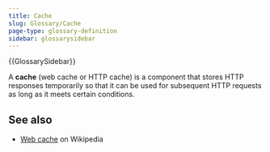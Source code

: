 ```yaml
---
title: Cache
slug: Glossary/Cache
page-type: glossary-definition
sidebar: glossarysidebar
---
```


{{GlossarySidebar}}

A **cache** (web cache or HTTP cache) is a component that stores HTTP responses temporarily so that it can be used for subsequent HTTP requests as long as it meets certain conditions.

## See also

- [Web cache](https://en.wikipedia.org/wiki/Web_cache) on Wikipedia
